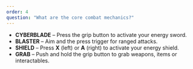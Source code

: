 ```yaml
---
order: 4
question: "What are the core combat mechanics?"
---
```

- **CYBERBLADE** – Press the grip button to activate your energy sword.
- **BLASTER** – Aim and the press trigger for ranged attacks.
- **SHIELD** – Press **X** (left) or **A** (right) to activate your energy shield.
- **GRAB** – Push and hold the grip button to grab weapons, items or interactables.
